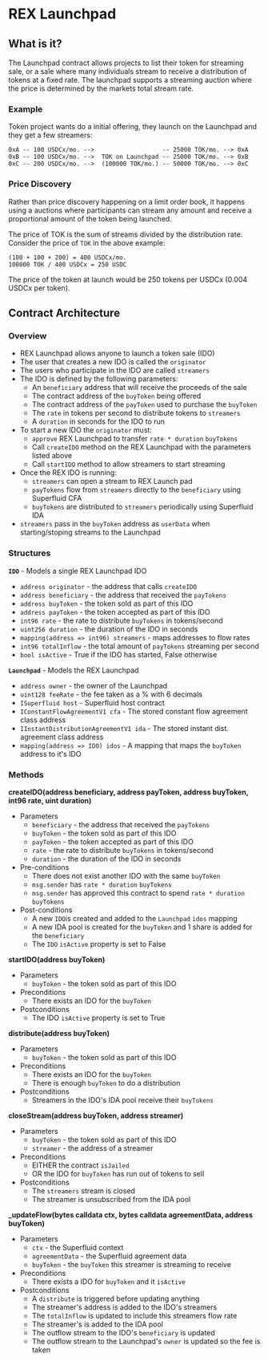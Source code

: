 # REX Launchpad
## What is it?
The Launchpad contract allows projects to list their token for streaming sale, or a sale where many individuals stream to receive a distribution of tokens at a fixed rate. The launchpad supports a streaming auction where the price is determined by the markets total stream rate.

### Example
Token project wants do a initial offering, they launch on the Launchpad and they get a few streamers:
```
0xA -- 100 USDCx/mo. -->                   -- 25000 TOK/mo. --> 0xA
0xB -- 100 USDCx/mo. -->  TOK on Launchpad -- 25000 TOK/mo. --> 0xB
0xC -- 200 USDCx/mo. -->  (100000 TOK/mo.) -- 50000 TOK/mo. --> 0xC
```
### Price Discovery
Rather than price discovery happening on a limit order book, it happens using a auctions where participants can stream any amount and receive a proportional amount of the token being launched.

The price of TOK is the sum of streams divided by the distribution rate. Consider the price of `TOK` in the above example:
```
(100 + 100 + 200) = 400 USDCx/mo.
100000 TOK / 400 USDCx = 250 USDC
```
The price of the token at launch would be 250 tokens per USDCx (0.004 USDCx per token).

## Contract Architecture

### Overview
* REX Launchpad allows anyone to launch a token sale (IDO)
* The user that creates a new IDO is called the `originator`
* The users who participate in the IDO are called `streamers`
* The IDO is defined by the following parameters:
  * An `beneficiary` address that will receive the proceeds of the sale
  * The contract address of the `buyToken` being offered
  * The contract address of the `payToken` used to purchase the `buyToken`
  * The `rate` in tokens per second to distribute tokens to `streamers`
  * A `duration` in seconds for the IDO to run
* To start a new IDO the `originator` must:
  * `approve` REX Launchpad to transfer `rate * duration` `buyTokens`
  * Call `createIDO` method on the REX Launchpad with the parameters listed above
  * Call `startIDO` method to allow streamers to start streaming
* Once the REX IDO is running:
  * `streamers` can open a stream to REX Launch pad
  * `payTokens` flow from `streamers` directly to the `beneficiary` using Superfluid CFA
  * `buyTokens` are distributed to `streamers` periodically using Superfluid IDA
* `streamers` pass in the `buyToken` address as `userData` when starting/stoping streams to the Launchpad

### Structures

**`IDO`** - Models a single REX Launchpad IDO
* `address originator` - the address that calls `createIDO`
* `address beneficiary` - the address that received the `payTokens`
* `address buyToken` - the token sold as part of this IDO
* `address payToken` - the token accepted as part of this IDO
* `int96 rate` - the rate to distribute `buyTokens` in tokens/second
* `uint256 duration` - the duration of the IDO in seconds
* `mapping(address => int96) streamers` - maps addresses to flow rates
* `int96 totalInflow` - the total amount of `payTokens` streaming per second
* `bool isActive` - True if the IDO has started, False otherwise

**`Launchpad`** - Models the REX Launchpad
* `address owner` - the owner of the Launchpad
* `uint128 feeRate` - the fee taken as a % with 6 decimals
* `ISuperfluid host` - Superfluid host contract
* `IConstantFlowAgreementV1 cfa` - The stored constant flow agreement class address
* `IInstantDistributionAgreementV1 ida` - The stored instant dist. agreement class address
* `mapping(address => IDO) idos` - A mapping that maps the `buyToken` address to it's IDO


### Methods
**createIDO(address beneficiary, address payToken, address buyToken, int96 rate, uint duration)**
* Parameters
  * `beneficiary` - the address that received the `payTokens`
  * `buyToken` - the token sold as part of this IDO
  * `payToken` - the token accepted as part of this IDO
  * `rate` - the rate to distribute `buyTokens` in tokens/second
  * `duration` - the duration of the IDO in seconds
* Pre-conditions
  * There does not exist another IDO with the same `buyToken`
  * `msg.sender` has `rate * duration` `buyTokens`
  * `msg.sender` has approved this contract to spend `rate * duration` `buyTokens`
* Post-conditions
  * A new `IDO`is created and added to the `Launchpad` `idos` mapping
  * A new IDA pool is created for the `buyToken` and 1 share is added for the `beneficiary`
  * The `IDO` `isActive` property is set to False

**startIDO(address buyToken)**
* Parameters
  * `buyToken` - the token sold as part of this IDO
* Preconditions
  * There exists an IDO for the `buyToken`
* Postconditions
  * The IDO `isActive` property is set to True

**distribute(address buyToken)**
* Parameters
  * `buyToken` - the token sold as part of this IDO
* Preconditions
  * There exists an IDO for the `buyToken`
  * There is enough `buyToken` to do a distribution
* Postconditions
  * Streamers in the IDO's IDA pool receive their `buyTokens`

**closeStream(address buyToken, address streamer)**
* Parameters
  * `buyToken` - the token sold as part of this IDO
  * `streamer` - the address of a streamer
* Preconditions
  * EITHER the contract `isJailed`
  * OR the IDO for `buyToken` has run out of tokens to sell
* Postconditions
  * The `streamers` stream is closed
  * The streamer is unsubscribed from the IDA pool

**_updateFlow(bytes calldata ctx, bytes calldata agreementData, address buyToken)**
* Parameters
  * `ctx` - the Superfluid context
  * `agreementData` - the Superfluid agreement data
  * `buyToken` - the `buyToken` this streamer is streaming to receive
* Preconditions
  * There exists a IDO for `buyToken` and it `isActive`
* Postconditions
  * A `distribute` is triggered before updating anything
  * The streamer's address is added to the IDO's streamers
  * The `totalInflow` is updated to include this streamers flow rate
  * The streamer's is added to the IDA pool
  * The outflow stream to the IDO's `beneficiary` is updated
  * The outflow stream to the Launchpad's `owner` is updated so the fee is taken
